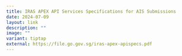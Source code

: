 ```yaml
---
title: IRAS APEX API Services Specifications for AIS Submissions
date: 2024-07-09
layout: link
description: ""
image: ""
variant: tiptap
external: https://file.go.gov.sg/iras-apex-apispecs.pdf
---
```

